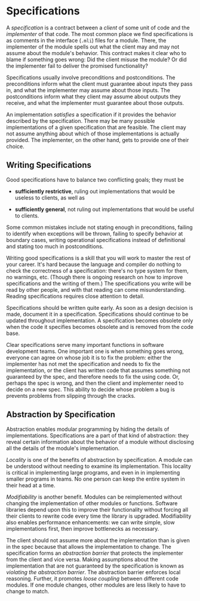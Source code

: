 # Specifications

A *specification* is a contract between a *client* of some unit of code
and the *implementer* of that code.  The most common place we find
specifications is as comments in the interface (`.mli`) files for a
module.  There, the implementer of the module spells out what the client
may and may not assume about the module's behavior.  This contract makes
it clear who to blame if something goes wrong:  Did the client misuse
the module?  Or did the implementer fail to deliver the promised
functionality?

Specifications usually involve preconditions and postconditions.
The preconditions inform what the client must guarantee about inputs
they pass in, and what the implementer may assume about those inputs.
The postconditions inform what they client may assume about outputs
they receive, and what the implementer must guarantee about those outputs.

An implementation *satisfies* a specification if it provides the behavior
described by the specification.  There may be many possible implementations
of a given specification that are feasible.  The client may not assume anything
about which of those implementations is actually provided.  The implementer,
on the other hand, gets to provide one of their choice.

## Writing Specifications

Good specifications have to balance two conflicting goals; they must be

* **sufficiently restrictive**, ruling out implementations that 
  would be useless to clients, as well as

* **sufficiently general**, not ruling out implementations that 
  would be useful to clients.

Some common mistakes include not stating enough in preconditions, failing to 
identify when exceptions will be thrown, failing to specify behavior at 
boundary cases, writing operational specifications instead of definitional 
and stating too much in postconditions.

Writing good specifications is a skill that you will work to master the
rest of your career.  It's hard because the language and compiler do
nothing to check the correctness of a specification: there's no type
system for them, no warnings, etc.  (Though there is ongoing research on
how to improve specifications and the writing of them.)  The
specifications you write will be read by other people, and with that
reading can come misunderstanding. Reading specifications requires close
attention to detail.

Specifications should be written quite early.  As soon as a design decision 
is made, document it in a specification.  Specifications should continue
to be updated throughout implementation.  A specification becomes obsolete 
only when the code it specifies becomes obsolete and is removed from the
code base.

Clear specifications serve many important functions in software
development teams. One important one is when something goes wrong,
everyone can agree on whose job it is to fix the problem: either the
implementer has not met the specification and needs to fix the
implementation, or the client has written code that assumes something
not guaranteed by the spec, and therefore needs to fix the using code.
Or, perhaps the spec is wrong, and then the client and implementer need
to decide on a new spec. This ability to decide whose problem a bug is
prevents problems from slipping through the cracks.

## Abstraction by Specification

Abstraction enables modular programming
by hiding the details of implementations.  Specifications are a part
of that kind of abstraction:  they reveal certain information about
the behavior of a module without disclosing all the details of the
module's implementation.

*Locality* is one of the benefits of abstraction by specification.
A module can be understood without needing to examine its implementation.
This locality is critical in implementing large programs, and even in
in implementing smaller programs in teams.  No one person can keep the entire
system in their head at a time.

*Modifiability* is another benefit.  Modules can be reimplemented
without changing the implementation of other modules or functions. 
Software libraries depend upon this to improve their functionality
without forcing all their clients to rewrite code every time the library
is upgraded.  Modifiability also enables performance enhancements:  we
can write simple, slow implementations first, then improve bottlenecks
as necessary.

The client should not assume more about the implementation than is given
in the spec because that allows the implementation to change. The
specification forms an *abstraction barrier* that protects the
implementer from the client and vice versa. Making assumptions about the
implementation that are not guaranteed by the specification is known as
*violating the abstraction barrier*. The abstraction barrier enforces
local reasoning. Further, it promotes *loose coupling* between
different code modules. If one module changes, other modules are less
likely to have to change to match.